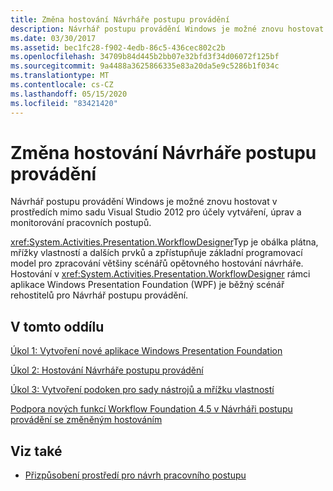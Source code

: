 ```yaml
---
title: Změna hostování Návrháře postupu provádění
description: Návrhář postupu provádění Windows je možné znovu hostovat v prostředích mimo sadu Visual Studio pro vytváření, úpravy a sledování pracovních postupů.
ms.date: 03/30/2017
ms.assetid: bec1fc28-f902-4edb-86c5-436cec802c2b
ms.openlocfilehash: 34709b84d445b2bb07e32bfd3f34d06072f125bf
ms.sourcegitcommit: 9a4488a3625866335e83a20da5e9c5286b1f034c
ms.translationtype: MT
ms.contentlocale: cs-CZ
ms.lasthandoff: 05/15/2020
ms.locfileid: "83421420"
---
```

# <a name="rehosting-the-workflow-designer"></a>Změna hostování Návrháře postupu provádění
Návrhář postupu provádění Windows je možné znovu hostovat v prostředích mimo sadu Visual Studio 2012 pro účely vytváření, úprav a monitorování pracovních postupů.

 <xref:System.Activities.Presentation.WorkflowDesigner>Typ je obálka plátna, mřížky vlastností a dalších prvků a zpřístupňuje základní programovací model pro zpracování většiny scénářů opětovného hostování návrháře. Hostování v <xref:System.Activities.Presentation.WorkflowDesigner> rámci aplikace Windows Presentation Foundation (WPF) je běžný scénář rehostitelů pro Návrhář postupu provádění.

## <a name="in-this-section"></a>V tomto oddílu
 [Úkol 1: Vytvoření nové aplikace Windows Presentation Foundation](task-1-create-a-new-wpf-app.md)

 [Úkol 2: Hostování Návrháře postupu provádění](task-2-host-the-workflow-designer.md)

 [Úkol 3: Vytvoření podoken pro sady nástrojů a mřížku vlastností](task-3-create-the-toolbox-and-propertygrid-panes.md)

 [Podpora nových funkcí Workflow Foundation 4.5 v Návrháři postupu provádění se změněným hostováním](wf-features-in-the-rehosted-workflow-designer.md)

## <a name="see-also"></a>Viz také

- [Přizpůsobení prostředí pro návrh pracovního postupu](customizing-the-workflow-design-experience.md)
